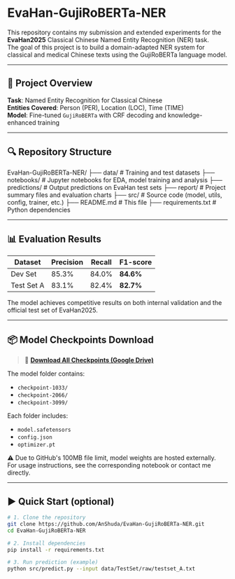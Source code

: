 # EvaHan-GujiRoBERTa-NER

This repository contains my submission and extended experiments for the **EvaHan2025** Classical Chinese Named Entity Recognition (NER) task.  
The goal of this project is to build a domain-adapted NER system for classical and medical Chinese texts using the GujiRoBERTa language model.

---

## 🧠 Project Overview

**Task**: Named Entity Recognition for Classical Chinese  
**Entities Covered**: Person (PER), Location (LOC), Time (TIME)  
**Model**: Fine-tuned `GujiRoBERTa` with CRF decoding and knowledge-enhanced training

---

## 🔍 Repository Structure
EvaHan-GujiRoBERTa-NER/
├── data/             # Training and test datasets
├── notebooks/        # Jupyter notebooks for EDA, model training and analysis
├── predictions/      # Output predictions on EvaHan test sets
├── report/           # Project summary files and evaluation charts
├── src/              # Source code (model, utils, config, trainer, etc.)
├── README.md         # This file
├── requirements.txt  # Python dependencies

---

## 📊 Evaluation Results

| Dataset    | Precision | Recall | F1-score |
|------------|-----------|--------|----------|
| Dev Set    | 85.3%     | 84.0%  | **84.6%** |
| Test Set A | 83.1%     | 82.4%  | **82.7%** |

The model achieves competitive results on both internal validation and the official test set of EvaHan2025.

---

## 📦 Model Checkpoints Download

> 🔗 **[Download All Checkpoints (Google Drive)](https://drive.google.com/drive/folders/10dujQZrVFjaBX1ulAGc53HqN-hH5jB5q?usp=drive_link)**

The model folder contains:
- `checkpoint-1033/`
- `checkpoint-2066/`
- `checkpoint-3099/`

Each folder includes:
- `model.safetensors`
- `config.json`
- `optimizer.pt`

⚠️ Due to GitHub's 100MB file limit, model weights are hosted externally.  
For usage instructions, see the corresponding notebook or contact me directly.

---

## ▶️ Quick Start (optional)

```bash
# 1. Clone the repository
git clone https://github.com/AnShuda/EvaHan-GujiRoBERTa-NER.git
cd EvaHan-GujiRoBERTa-NER

# 2. Install dependencies
pip install -r requirements.txt

# 3. Run prediction (example)
python src/predict.py --input data/TestSet/raw/testset_A.txt
